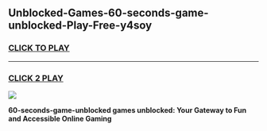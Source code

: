
## Unblocked-Games-60-seconds-game-unblocked-Play-Free-y4soy
<h3>
<a href="https://premium76.site?title=60-seconds-game-unblocked&ref=12A">CLICK TO PLAY</a></h3>
<hr>

<h3>
<a href="https://premium76.site?title=60-seconds-game-unblocked&ref=12A">CLICK 2 PLAY</a>
  
</h3>

<a href="https://premium76.site?title=60-seconds-game-unblocked&ref=12A"><img src="https://clearcache.store/games.png"></a>


**60-seconds-game-unblocked games unblocked: Your Gateway to Fun and Accessible Online Gaming**

